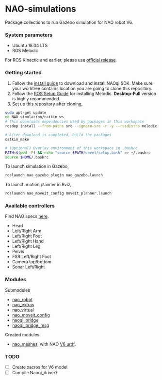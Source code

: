 # NAO-simulations
Package collections to run Gazebo simulation for NAO robot V6. 

### System parameters
- Ubuntu 18.04 LTS
- ROS Melodic

For ROS Kinectic and earlier, please use [official release](http://wiki.ros.org/nao). 

### Getting started
1. Follow the [install guide](http://doc.aldebaran.com/2-5/dev/cpp/install_guide.html) to download and install NAOqi SDK. Make sure your worktree contains location you are going to clone this repository.
2. Follow the [ROS Setup Guide](http://wiki.ros.org/melodic/Installation/Ubuntu) for installing Melodic. **Desktop-Full** version is highly recommended.   
3. Set up this repository after cloning,
```bash
sudo apt-get update
cd NAO-simulation/catkin_ws
# This downloads dependencies used by packages in this workspace
rosdep install --from-paths src --ignore-src -r -y --rosdistro melodic

# After download is completed, build the packages
catkin_make

# (Optional) Overlay environment of this workspace in .bashrc
PATH=$(pwd -P) && echo "source $PATH/devel/setup.bash" >> ~/.bashrc 
source $HOME/.bashrc
``` 

To launch simulation in Gazebo,
```bash
roslaunch nao_gazebo_plugin nao_gazebo.launch
```

To launch motion planner in Rviz,
```bash
roslaunch nao_moveit_config moveit_planner.launch
```

### Available controllers
Find NAO specs [here](http://doc.aldebaran.com/2-8/family/nao_technical/lola/actuator_sensor_names.html).
- Head
- Left/Right Arm
- Left/Right Foot
- Left/Right Hand
- Left/Right Leg
- Pelvis
- FSR Left/Right Foot
- Camera top/bottom
- Sonar Left/Right

### Modules
Submodules
- [nao_robot](https://github.com/ros-naoqi/nao_robot)
- [nao_extras](https://github.com/ros-naoqi/nao_extras)
- [nao_virtual](https://github.com/ros-naoqi/nao_virtual)
- [nao_moveit_config](https://github.com/ros-naoqi/nao_moveit_config)
- [naoqi_bridge](https://github.com/ros-naoqi/naoqi_bridge)
- [naoqi_bridge_msg](https://github.com/ros-naoqi/naoqi_bridge_msgs)

Created modules
- [nao_meshes](https://github.com/ros-naoqi/nao_meshes/issues/6), with NAO [V6 urdf](http://doc.aldebaran.com/2-8/family/nao_technical/kinematics_naov6.html). 

### TODO
- [ ] Create xacros for V6 model
- [ ] Compile Naoqi_driver?